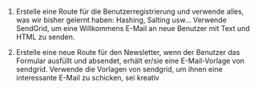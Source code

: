 1. Erstelle eine Route für die Benutzerregistrierung und verwende alles, was wir bisher gelernt haben: Hashing, Salting usw... Verwende SendGrid, um eine Willkommens E-Mail an neue Benutzer mit Text und HTML zu senden.

2. Erstelle eine neue Route für den Newsletter, wenn der Benutzer das Formular ausfüllt und absendet, erhält er/sie eine E-Mail-Vorlage von sendgrid. Verwende die Vorlagen von sendgrid, um ihnen eine interessante E-Mail zu schicken, sei kreativ